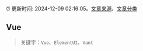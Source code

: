 :alarm_clock: 更新时间: 2024-12-09 02:16:05。[文章来源](/README.md)、[文章分类](/TAGS.md)

## Vue


> 关键字：`Vue`、`ElementUI`、`Vant`



